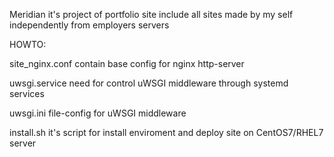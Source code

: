 Meridian it's project of portfolio site include all sites made by my self independently from employers servers

HOWTO:

site_nginx.conf contain base config for nginx http-server

uwsgi.service need for control uWSGI middleware through systemd services

uwsgi.ini file-config for uWSGI middleware

install.sh it's script for install enviroment and deploy site on CentOS7/RHEL7 server